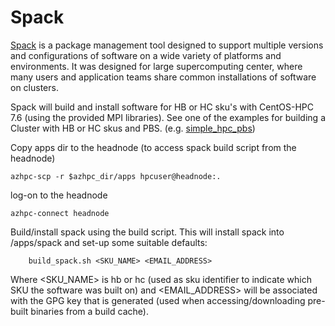 # Spack

[Spack](https://spack.readthedocs.io/en/latest/) is a package management tool designed to support multiple versions and configurations of software on a wide variety of platforms and environments. It was designed for large supercomputing center, where many users and application teams share common installations of software on clusters.

Spack will build and install software for HB or HC sku's with CentOS-HPC 7.6 (using the provided MPI libraries). See one of the examples for building a Cluster with HB or HC skus and PBS. (e.g. [simple_hpc_pbs](../../examples/simple_hpc_pbs/readme.md))


Copy apps dir to the headnode (to access spack build script from the headnode)
```
azhpc-scp -r $azhpc_dir/apps hpcuser@headnode:.
```


log-on to the headnode
```
azhpc-connect headnode
```


Build/install spack using the build script.  This will install spack into /apps/spack and set-up some suitable defaults:
```
    build_spack.sh <SKU_NAME> <EMAIL_ADDRESS>
```
Where <SKU_NAME> is hb or hc (used as sku identifier to indicate which SKU the software was built on) and <EMAIL_ADDRESS> will be associated with the GPG key that is generated (used when accessing/downloading pre-built binaries from a build cache).
